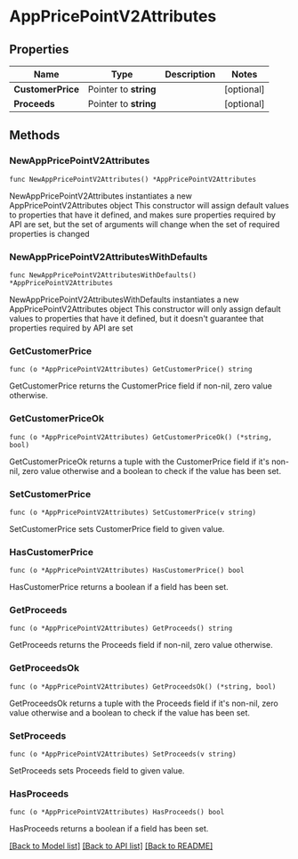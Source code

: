 # AppPricePointV2Attributes

## Properties

Name | Type | Description | Notes
------------ | ------------- | ------------- | -------------
**CustomerPrice** | Pointer to **string** |  | [optional] 
**Proceeds** | Pointer to **string** |  | [optional] 

## Methods

### NewAppPricePointV2Attributes

`func NewAppPricePointV2Attributes() *AppPricePointV2Attributes`

NewAppPricePointV2Attributes instantiates a new AppPricePointV2Attributes object
This constructor will assign default values to properties that have it defined,
and makes sure properties required by API are set, but the set of arguments
will change when the set of required properties is changed

### NewAppPricePointV2AttributesWithDefaults

`func NewAppPricePointV2AttributesWithDefaults() *AppPricePointV2Attributes`

NewAppPricePointV2AttributesWithDefaults instantiates a new AppPricePointV2Attributes object
This constructor will only assign default values to properties that have it defined,
but it doesn't guarantee that properties required by API are set

### GetCustomerPrice

`func (o *AppPricePointV2Attributes) GetCustomerPrice() string`

GetCustomerPrice returns the CustomerPrice field if non-nil, zero value otherwise.

### GetCustomerPriceOk

`func (o *AppPricePointV2Attributes) GetCustomerPriceOk() (*string, bool)`

GetCustomerPriceOk returns a tuple with the CustomerPrice field if it's non-nil, zero value otherwise
and a boolean to check if the value has been set.

### SetCustomerPrice

`func (o *AppPricePointV2Attributes) SetCustomerPrice(v string)`

SetCustomerPrice sets CustomerPrice field to given value.

### HasCustomerPrice

`func (o *AppPricePointV2Attributes) HasCustomerPrice() bool`

HasCustomerPrice returns a boolean if a field has been set.

### GetProceeds

`func (o *AppPricePointV2Attributes) GetProceeds() string`

GetProceeds returns the Proceeds field if non-nil, zero value otherwise.

### GetProceedsOk

`func (o *AppPricePointV2Attributes) GetProceedsOk() (*string, bool)`

GetProceedsOk returns a tuple with the Proceeds field if it's non-nil, zero value otherwise
and a boolean to check if the value has been set.

### SetProceeds

`func (o *AppPricePointV2Attributes) SetProceeds(v string)`

SetProceeds sets Proceeds field to given value.

### HasProceeds

`func (o *AppPricePointV2Attributes) HasProceeds() bool`

HasProceeds returns a boolean if a field has been set.


[[Back to Model list]](../README.md#documentation-for-models) [[Back to API list]](../README.md#documentation-for-api-endpoints) [[Back to README]](../README.md)


